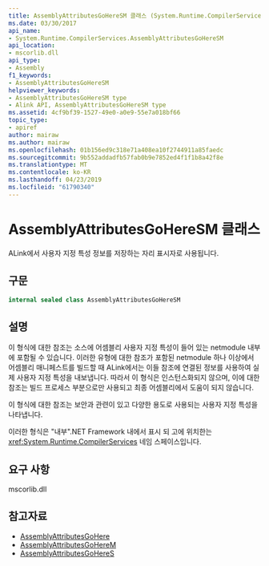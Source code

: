 ```yaml
---
title: AssemblyAttributesGoHereSM 클래스 (System.Runtime.CompilerServices)
ms.date: 03/30/2017
api_name:
- System.Runtime.CompilerServices.AssemblyAttributesGoHereSM
api_location:
- mscorlib.dll
api_type:
- Assembly
f1_keywords:
- AssemblyAttributesGoHereSM
helpviewer_keywords:
- AssemblyAttributesGoHereSM type
- Alink API, AssemblyAttributesGoHereSM type
ms.assetid: 4cf9bf39-1527-49e0-a0e9-55e7a018bf66
topic_type:
- apiref
author: mairaw
ms.author: mairaw
ms.openlocfilehash: 01b156ed9c318e71a408ea10f2744911a85faedc
ms.sourcegitcommit: 9b552addadfb57fab0b9e7852ed4f1f1b8a42f8e
ms.translationtype: MT
ms.contentlocale: ko-KR
ms.lasthandoff: 04/23/2019
ms.locfileid: "61790340"
---
```

# <a name="assemblyattributesgoheresm-class"></a>AssemblyAttributesGoHereSM 클래스

ALink에서 사용자 지정 특성 정보를 저장하는 자리 표시자로 사용됩니다.

## <a name="syntax"></a>구문

```csharp
internal sealed class AssemblyAttributesGoHereSM
```

## <a name="remarks"></a>설명

이 형식에 대한 참조는 소스에 어셈블리 사용자 지정 특성이 들어 있는 netmodule 내부에 포함될 수 있습니다. 이러한 유형에 대한 참조가 포함된 netmodule 하나 이상에서 어셈블리 매니페스트를 빌드할 때 ALink에서는 이들 참조에 연결된 정보를 사용하여 실제 사용자 지정 특성을 내보냅니다. 따라서 이 형식은 인스턴스화되지 않으며, 이에 대한 참조는 빌드 프로세스 부분으로만 사용되고 최종 어셈블리에서 도움이 되지 않습니다.

이 형식에 대한 참조는 보안과 관련이 있고 다양한 용도로 사용되는 사용자 지정 특성을 나타냅니다.

이러한 형식은 "내부".NET Framework 내에서 표시 되 고에 위치한는 <xref:System.Runtime.CompilerServices> 네임 스페이스입니다.

## <a name="requirements"></a>요구 사항

mscorlib.dll

## <a name="see-also"></a>참고자료

- [AssemblyAttributesGoHere](assemblyattributesgohere.md)
- [AssemblyAttributesGoHereM](assemblyattributesgoherem.md)
- [AssemblyAttributesGoHereS](assemblyattributesgoheres.md)
